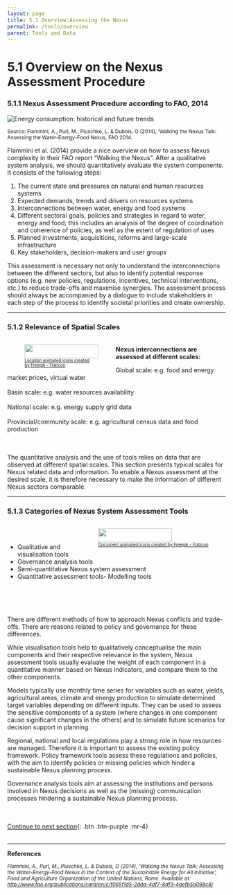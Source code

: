 ```yaml
---
layout: page
title: 5.1 Overview:Assessing the Nexus
permalink: /tools/overview
parent: Tools and Data
---
```

# **5.1 Overview on the Nexus Assessment Procedure**

### **5.1.1 Nexus Assessment Procedure according to FAO, 2014**

<img src="/wef-nexus-online-course/assets/flammini.PNG" alt="Energy consumption: historical and future trends">
<p><small>Source: Flammini, A., Puri, M., Pluschke, L. & Dubois, O (2014), ‘Walking the Nexus Talk: Assessing the Water-Energy-Food Nexus, FAO 2014.</small></p>
<p><small>  </small></p>

Flammini et al. (2014) provide a nice overview on how to assess Nexus complexity in their FAO report “Walking the Nexus”. After a qualitative system analysis, we should quantitatively evaluate the system components. It consists of the following steps:

1. The current state and pressures on natural and human resources systems
2. Expected demands, trends and drivers on resources systems
3. Interconnections between water, energy and food systems
4. Different sectoral goals, policies and strategies in regard to water, energy and food; this includes an analysis of the degree of coordination and coherence of policies, as well as the extent of regulation of uses
5. Planned investments, acquisitions, reforms and large-scale infrastructure
6. Key stakeholders, decision-makers and user groups

This assessment is necessary not only to understand the interconnections between the different sectors, but also to identify potential response options (e.g. new policies, regulations, incentives, technical interventions, etc.) to reduce trade-offs and maximise synergies. The assessment process should always be accompanied by a dialogue to include stakeholders in each step of the process to identify societal priorities and create ownership.

<hr/>


### **5.1.2 Relevance of Spatial Scales**

<div>
<div style="float: left">
<figure>
<img src="/wef-nexus-online-course/assets/around-the-world.gif" width="170" height="32">
<figcaption><small><small><a href="https://www.flaticon.com/free-animated-icons/location" title="location animated icons">Location animated icons created <br>by Freepik - Flaticon</a></small></small></figcaption>
</figure>
</div>
<div>
<br>
<b>Nexus interconnections are assessed at different scales:</b>
</div>
</div>

Global scale: e.g. food and energy market prices, virtual water<br>
<br>
Basin scale: e.g. water resources availability<br>
<br>
National scale: e.g. energy supply grid data<br>
<br>
Provincial/community scale: e.g. agricultural census data and food production


<br>
<br>
The quantitative analysis and the use of tools relies on data that are observed at different spatial scales. This section presents typical scales for Nexus related data and information. To enable a Nexus assessment at the desired scale, it is therefore necessary to make the information of different Nexus sectors comparable.

<hr/>

### **5.1.3 Categories of Nexus System Assessment Tools**

<div>
<div style="float: right">
<figure>
<img src="/wef-nexus-online-course/assets/document.gif" width="170" height="32">
<figcaption><small><small><a href="https://www.flaticon.com/free-animated-icons/document" title="document animated icons">Document animated icons created by Freepik - Flaticon</a></small></small></figcaption>
</figure>
</div>
<div>
<br>
</div>
</div>

<br>

- Qualitative and visualisation tools
- Governance analysis tools
- Semi-quantitative Nexus system assessment
- Quantitative assessment tools- Modelling tools

<br>
<br>
<br>
<br>
There are different methods of how to approach Nexus conflicts and trade-offs. There are reasons related to policy and governance for these differences.

While visualisation tools help to qualitatively conceptualise the main components and their respective relevance in the system, Nexus assessment tools usually evaluate the weight of each component in a quantitative manner based on Nexus indicators, and compare them to the other components. 

Models typically use monthly time series for variables such as water, yields, agricultural areas, climate and energy production to simulate determined target variables depending on different inputs. They can be used to assess the sensitive components of a system (where changes in one component cause significant changes in the others) and to simulate future scenarios for decision support in planning.

Regional, national and local regulations play a strong role in how resources are managed. Therefore it is important to assess the existing policy framework. Policy framework tools assess these regulations and policies, with the aim to identify policies or missing policies which hinder a sustainable Nexus planning process.

Governance analysis tools aim at assessing the institutions and persons involved in Nexus decisions as well as the (missing) communication processes hindering a sustainable Nexus planning process.

<br/> <br/>
[Continue to next section](https://waterbender231.github.io/wef-nexus-online-course/tools/qualitative-approaches){: .btn .btn-purple .mr-4}
<br/> <br/>

<hr/>

<p><b>References</b></p>
<p><small><i>Flammini, A., Puri, M., Pluschke, L. & Dubois, O (2014), ‘Walking the Nexus Talk: Assessing the Water-Energy-Food Nexus in the Context of the Sustainable Energy for All Initiative’, Food and Agriculture Organization of the United Nations, Rome. Available at: <a href="http://www.fao.org/publications/card/en/c/f065f1d5-2dda-4df7-8df3-4defb5a098c8/">http://www.fao.org/publications/card/en/c/f065f1d5-2dda-4df7-8df3-4defb5a098c8/</a></i></small></p>
